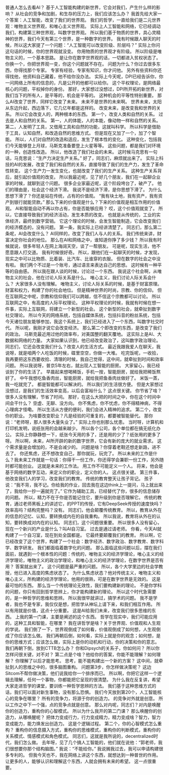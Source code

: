 普通人怎么去看AI？
基于人工智能构建的新世界，它会对我们，产生什么样的影响？
从社会的竞争和加剧，和生存的压力上，我们应该怎么办？
我首先给大家一个答案：人工智能，改变了我们的世界观。
我们的哲学，一直给我们是二元世界观：唯物主义世界观，和唯心主义世界观。
实际上人工智能和网络，它已经调动我们，构建第三种世界观，叫数字世界观。
所以我们基于物质的世界，具心灵精神的世界，我们今天有第三个世界，是一种数字的世界。
我有时候跟人聊天的时候，所以这大家提了一个问题：“人工智能可以改变阶级、阶层吗？”
实际上你问这句话的时候，你的世界观就没变。
你用物质的世界观才有阶级。
所以阶级是唯物主义的，一个基本思路。
是让你在数字世界观的话，一切都进入贫权状态了。
你换一个，你把世界观一变，你这个问题就不存在。
问题为什么？你过去很多东西，你得找那个专家。
专家有经验，专家有知识，你才问他。
另外有些资料你还得找他，他资料自己藏着，他不给你没办法。
实际上今天呢，DPI已经告诉你，你一问网络上所有的信息的，凡是公开的他都可以给你。
这个平权理论，是网络最核心的问题，平权掉你的身份。
那好，大家想过没想过，DPI所开拓的新世界，对我们当下的所有人，是平等的，机会是平等的。
这种机会的平等性特别重要。
那么AI改变了世界，同样它改变了未来。
未来不是世界的未来啊。
世界未来，太阳从东边升起，西边落下，它几亿年都是这样的。
改变未来，是改变我和世界的关系。
所以它会改变人的，两种根本的东西。
第一个，改变人类和自然的关系。
过去是人和自然的关系。
第一，人的体能，人的本能，像动物一样和自然的关系。
第二，人发明了工具，又借用工具和自然的功能，这就叫科学。
所以科学是借助于工具，认知自然，和改造自然的思维方式。
但是现在又加了一个，加了个智能。
所以，人们对自然的改造和适应，发生了根本性的变化。
这种变化，包括我们今天能够登上月球，马斯克准备要登上火星等等。
这些问题，都是我们对环境的一种，创造性改造。
所以，他改造了我们社会的未来。
这时候马克思有一句话，马克思说：“生产力决定生产关系。”
好了，同志们，麻烦就出来了。
实际上科技的AI的发展，改变了我们和自然的关系，直接导致了我们的生产力，发生了革命性转变。
这个生产力一发生变化，也就改变了我们的生产关系。
这种生产关系背后，就引起价值观的改变。
所以我最近呢，见了好几个朋友，我们在一起聊企业家的时候，就聊到这个问题。
很多企业家最近呢，这个阶段垮台了，破产了。
他们的理由是，社会这个经济下滑。
我说不是经济下滑，是你思想下滑了。
为什么思想下滑了？你还是站在传统，占有的价值观。
“我有块土地，我有资产，我有资产到银行就能贷款。”
那么下来的价值观是什么？下来的价值观是相互作用的价值观。
AI和智能自动不再以你占有，你是否能够应用？
哎，这个价值观就变了。
所以，它直接导致我们的经济活动，发生本质的改变。
也就是从传统的，工业的实体经济，最终到数字营销。
它这个理论的时候，会发生智能制造，它会改变我们的经济模态的，没有问题。
第一条，我实际上已经讲清楚了。
同志们，那么第二条呢，AI会改变什么？
AI同样的，改变了我们人与人的关系。
我们传统来讲，财富决定你社会的地位。
那么在AI和网络之中，谁知道你挣了多少钱？
所以我有时候就说，很多年轻人在网上海阔天空，谈了一帮朋友。
可是呢，现实生活，他不愿意跟人打交道。
我有时候很好奇。
所以，跟他们在一起聊天的时候，才发现，现实之中可以比物质、比着装、比汽车、比谁穿的衣服。
但在数字的社会之中没有啦。
我们两个不过是一个账号，通过语言来表达自己的思想。
这时候有一种平等的自由感。
所以我在跟人谈的时候，讨论过一个东西。
我说这个社会啊，从唯物主义的社会，他在讨论人际关系是什么。
唯心主义，我们讨论人际关系会什么？
大家很多人没有理解。
唯物主义，讨论人际关系的时候，是基于财富原理。
财富和权力，构建了你的社会地位。
但是精神世界的时尚，宗教、你的信仰。
但在互联网之中呢，宗教和信仰我们可以跨越，信不信这个宗教都可以讨论。
所以互联网之中，有高度的人际平权理论。
这种平权理论的时候，我就有时候在想一件事，实际上互联网，将建立一个新型的社会。
这个新型的社会，就牵扯到数字社交理论。
所以今天的网络系统，包括自媒体系统，包括抖音的粉丝系统，包括今天诸位朋友能够参加，我这个系统上，我们已经进入了一个东西，叫数字社交时代。
所以呢，我刚才说它会改变经济。
那么第二个即改变的东西，是改变了我们的政治。
马斯克最近用过他的效率布，对美国整的翻天覆地。
这实际上是AI、大数据和网络的力量。
大家如果认识到，他已经改变政治了，这叫数字政治理论。
同志们，它还会改变我们什么？改变人的生活方式。
最近我跟我爱人在聊天，我说呀，就是咱两个人吃饭的时候，碟里空空，你做一大堆。
吃完饭呢，一收拾，我再要把这东西要收拾、清理的时候，我自己觉得，这中间，就牵扯到时间和效率问题。
所以我说呀，普京5年左右，就出现人工智能的厨房。
大家留心，我已经谈到了你的生活了。
早晨起来想喝稀饭，手机一按，智能厨房，就给我把稀饭熬好了。
中午我想吃鱼香肉丝，智能厨房，就给我把鱼香肉丝做好了。
米饭一蒸，我一吃就完了。
都是智能都可以解决的。
所以我们的生活很方便。
但是大家想过没想过，是我们的生活效率变高，以后会富裕什么？
这点很关键。
你节省了啥？很多人没有理解，节省了时间。
那好，在这么大把的时间之中，你在这个时间中间会干什么？
空虚、无聊、没方向。
你不焦虑，你不忧虑，你不得精神病，不得心理病才怪嘞。
所以生活从方便的便利，我们会进入精神的追求。
第二个，改变你的职业。
为啥要改变职业？凡是经验的可重复的，都要被智能替代。
那你说：“老师呀，那人很多大量失业了。”
实际上你也别那么忧患。
当时呀，计算机和打印机发明，说纸张用的会越来越少。
所以各个公司，各个单位都在搞无纸化办公。
实际上你静静想一下，纸张今天用的多了，还是用的少了？纸张用的更多了呀。
所以啊，未来，AI所开辟的新的数字世界，它会有新的庞大的就业需求。
这个需求量是会增加的，不是会减少的。
问题是啥？你穿着老鞋还想走新路，进不去了。
你还焦虑，还不想改变自己，那你就玩，玩完了。
所以未来的工作是什么？我未来工作就是一句话：你得干一份工作，你还得学会兼职一份工作，另外随时都可能创业。
这就是未来的工作法。
用工作不可能定义一个人。
将来，他会是基于网络的数字互动，来定义你的职业，定义你的人。
这点很关键。
第三件事，他改变我们人的学习，改变我们的教育。
传统的教育整天让孩子背记。
孩子说：“我不背，我不记。你给我的作业，回去我在这边think上一提问，马上就出来了，我给你一抄一遍就完了。”
它作为辅助工具，已经替代了你，很多的信息储存的问题。
所以，精力不在于你是否能记住它，要升级到你是否理解它。
传统的教育，通过老师黑板上的讲述它，的PPT的传授，它有DeepSeek传授的速度快吗？效率高吗？结构完整吗？没有。
同志们，他会颠覆传统教育。
所以，教育从外在的信息的记忆、认知，要转换成内在的自我重构。
所以我说，教育将从外在的认知，要转换成对内在的认知。
同志们，这个问题很重要。
所以很多人没有留心，现在一个新兴的产业是什么？叫AI自习室。
过去是通过请老师。
你看，今天AI就构建了一个自习室，现在到处全国都是。
它最终要颠覆我们的教育。
所以啊，它已经改变了这个世界，构建了一个社会：数字经济、数字政治、数字教育、数字科学、数字研发。
我们都面临着数字化的问题。
那么面临这些问题以后，摆在我们面前，就遇到一个根本性的问题：传统的，唯物主义的经济学理论，唯心主义的经济学理论，唯物主义的政治学理论，和唯心主义的经济学理论，在数字世界是否有用？
答案就出来了。
这个问题是最严重的问题。
所以，各个大学里边的社会学教授，他已进入高度的焦虑状态了。
为什么焦虑状态？他对传统主义，唯物主义和唯心主义，所构建的经济学理论，他用的很熟，可是在数字世界是无效的。
这是最可怕的东西。
那么当一个传统理论无效性，我们要构建新的理论。
不是你学科的问题，你只有回到哲学思辨上，你才能构建新的理论。
所以这个时代急需要的，是一种哲学的思维和思辨。
所以我很早就讲过，搞学术的问题。
我不是学者，我也不是专家，我仅仅是想，把哲学从神坛上请下来，和我们相互作用。
所以有用就是价值，这点十分重要。
这是AI给我们未来，改变我们很多思维的东西。
上我的第一门课，主要是阐述的这个东西。
哲学在现实中，我们可能应用的，这种工具和智能，在哪里？
我在讲哲学是啥？关于世界观、价值观和人生观的学说。
我们倒了一下，世界观倒成了如何看，价值观倒成了如何想，人生观倒成了你应该怎么做。
我们再朝后倒，如何看，实际上就是你的观念；如何想，是你的思维方式；应该怎么做，实际上是你的动机和行动，你的决策和你的意志。
我们再朝下倒，放到CTTB怎么办？
你和Dipsych的关系子，你如何问？
所以你怎样问很关键，对不对？
第二点是个啥？他给你的答案，你能不能理解？如何理解？
你理解了以后才能思考。
思考，能不能构建出一个新的方案？
这中间，就牵扯到人的思维之中的，很多脑图重构。
问题第3步，你怎样做决策呢？
这边Sitcom不帮你做决策，他们说我给你一个排序而已。
所以啊，你把它这样一个逻辑去理解，任何一个事物，你都能把它呈现的很清楚。
为什么我在反复讲，希望大家走进哲学的课堂，要训练一种哲学思辨的方法。
我们基于这种思维方式的话，我们可以面对新生事物，没有那么恐惧。
我们今天放到第20个，人工智能核心的竞争在哪里？
所有的竞争力，将源于你的创造力。
的竞争对外就是创意。
所以工作之中下一个强，点的竞争点就是创意。
那么对内呢，同志们？对内是唤醒你的创造力，重构你的心智模式。
所以为什么我开的第二门课？
那么唤醒你的创造力，从哪唤醒呢？
把体力变成行力，行力变成精力，精力变成啥？智力，智力变成能力，能力焕发出创造力。
这是个逻辑过程。
第二个，你的心智模式怎么重构？
重构你的信息摄入方式，重构你的思维模式，重构你的判断模式，重构你的关系模式、情感模式和角色模式。
同志们，这就是我所说的，decentralized时代，我们怎么做。
去年呀，见了几个搞人工智能的，他们就在说他：“郭老师，我们很想要你那个结构脑图。”
我说：“不能给你。”
我说搁我过去，我可以申请构建很多专利的。
但我今天也不，我在网络上讲这个东西，就想达到一种普世的作用。
让更多的人，能够认识和理解这个东西，人就会拥有未来的希望。
这一点很重要。